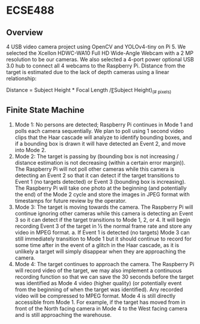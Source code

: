 # ECSE488
## Overview
4 USB video camera project using OpenCV and YOLOv4-tiny on Pi 5.
We selected the Xcellon HDWC-WA10 Full HD Wide-Angle Webcam with a 2 MP resolution to be our cameras. We also selected a 4-port power optional USB 3.0 hub to connect all 4 webcams to the Raspberry Pi.
Distance from the target is estimated due to the lack of depth cameras using a linear relationship:

Distance = Subject Height * Focal Length /〖Subject Height)<sub>(# pixels)</sub>

## Finite State Machine
1.  Mode 1: No persons are detected; Raspberry Pi continues in Mode 1 and polls each camera sequentially. We plan to poll using 1 second video clips that the Haar cascade will analyze to identify bounding boxes, and if a bounding box is drawn it will have detected an Event 2, and move into Mode 2. 
2.	Mode 2: The target is passing by (bounding box is not increasing / distance estimation is not decreasing (within a certain error margin)). The Raspberry Pi will not poll other cameras while this camera is detecting an Event 2 so that it can detect if the target transitions to Event 1 (no targets detected) or Event 3 (bounding box is increasing). The Raspberry Pi will take one photo at the beginning (and potentially the end) of the Mode 2 cycle and store the images in JPEG format with timestamps for future review by the operator.
3.	Mode 3: The target is moving towards the camera. The Raspberry Pi will continue ignoring other cameras while this camera is detecting an Event 3 so it can detect if the target transitions to Mode 1, 2, or 4. It will begin recording Event 3 of the target in ½ the normal frame rate and store any video in MPEG format. 
a.	If Event 1 is detected (no targets) Mode 3 can still immediately transition to Mode 1 but it should continue to record for some time after in the event of a glitch in the Haar cascade, as it is unlikely a target will simply disappear when they are approaching the camera.
4.	Mode 4: The target continues to approach the camera. The Raspberry Pi will record video of the target, we may also implement a continuous recording function so that we can save the 30 seconds before the target was identified as Mode 4 video (higher quality) (or potentially event from the beginning of when the target was identified). Any recorded video will be compressed to MPEG format. Mode 4 is still directly accessible from Mode 1. For example, if the target has moved from in front of the North facing camera in Mode 4 to the West facing camera and is still approaching the warehouse. 
